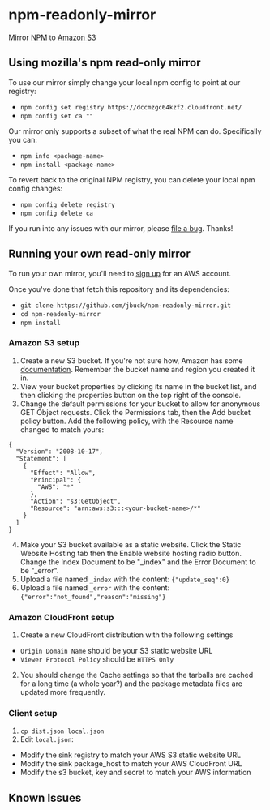 # npm-readonly-mirror

Mirror [NPM](https://npmjs.org) to [Amazon S3](http://aws.amazon.com/s3/)

## Using mozilla's npm read-only mirror

To use our mirror simply change your local npm config to point at our registry:

* `npm config set registry https://dccmzgc64kzf2.cloudfront.net/`
* `npm config set ca ""`

Our mirror only supports a subset of what the real NPM can do. Specifically you can:

* `npm info <package-name>`
* `npm install <package-name>`

To revert back to the original NPM registry, you can delete your local npm config changes:

* `npm config delete registry`
* `npm config delete ca`

If you run into any issues with our mirror, please [file a bug](https://github.com/jbuck/npm-readonly-mirror/issues). Thanks!

## Running your own read-only mirror

To run your own mirror, you'll need to [sign up](https://portal.aws.amazon.com/gp/aws/developer/registration/index.html) for an AWS account.

Once you've done that fetch this repository and its dependencies:

* `git clone https://github.com/jbuck/npm-readonly-mirror.git`
* `cd npm-readonly-mirror`
* `npm install`

### Amazon S3 setup

1. Create a new S3 bucket. If you're not sure how, Amazon has some [documentation](http://docs.aws.amazon.com/AmazonS3/latest/gsg/CreatingABucket.html). Remember the bucket name and region you created it in.
2. View your bucket properties by clicking its name in the bucket list, and then clicking the properties button on the top right of the console.
3. Change the default permissions for your bucket to allow for anonymous GET Object requests. Click the Permissions tab, then the Add bucket policy button. Add the following policy, with the Resource name changed to match yours:

```
{
  "Version": "2008-10-17",
  "Statement": [
    {
      "Effect": "Allow",
      "Principal": {
        "AWS": "*"
      },
      "Action": "s3:GetObject",
      "Resource": "arn:aws:s3:::<your-bucket-name>/*"
    }
  ]
}
```

4. Make your S3 bucket available as a static website. Click the Static Website Hosting tab then the Enable website hosting radio button. Change the Index Document to be "_index" and the Error Document to be "_error".
5. Upload a file named `_index` with the content: `{"update_seq":0}`
6. Upload a file named `_error` with the content: `{"error":"not_found","reason":"missing"}`

### Amazon CloudFront setup

1. Create a new CloudFront distribution with the following settings
  * `Origin Domain Name` should be your S3 static website URL
  * `Viewer Protocol Policy` should be `HTTPS Only`
2. You should change the Cache settings so that the tarballs are cached for a long time (a whole year?) and the package metadata files are updated more frequently.

### Client setup

1. `cp dist.json local.json`
2. Edit `local.json`:
  * Modify the sink registry to match your AWS S3 static website URL
  * Modify the sink package_host to match your AWS CloudFront URL
  * Modify the s3 bucket, key and secret to match your AWS information

## Known Issues


